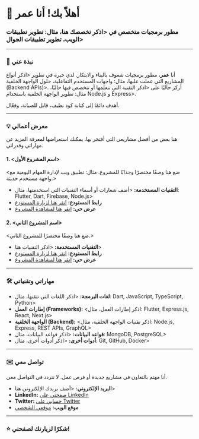 # 👋 أهلاً بك! أنا عمر
### مطور برمجيات متخصص في <اذكر تخصصك هنا، مثال: تطوير تطبيقات الويب، تطوير تطبيقات الجوال>

---

### 🚀 نبذة عني
أنا **عمر**، مطور برمجيات شغوف بالبناء والابتكار. لدي خبرة في تطوير <اذكر أنواع المشاريع التي عملت عليها، مثال: واجهات المستخدم التفاعلية، حلول الواجهة الخلفية (Backend APIs)>. أُركز حاليًا على <اذكر التقنية التي تتعلمها أو تتخصص فيها حاليًا، مثال: تطوير الواجهة الخلفية باستخدام Node.js و Express>.

أهدف دائمًا إلى كتابة كود نظيف، قابل للصيانة، وفعّال.

---

### 💡 معرض أعمالي
هنا بعض من أفضل مشاريعي التي أفتخر بها. يمكنك استعراضها لمعرفة المزيد عن مهاراتي وقدراتي.

#### 1. <اسم المشروع الأول>
<ضع هنا وصفًا مختصرًا وجذابًا للمشروع. مثال: تطبيق ويب لإدارة المهام اليومية مع واجهة مستخدم حديثة.>
* **التقنيات المستخدمة:** <أضف شعارات أو أسماء التقنيات التي استخدمتها، مثال: Flutter, Dart, Firebase, Node.js>
* **رابط المستودع:** [انقر هنا لزيارة المستودع](<ضع هنا رابط مستودع المشروع>)
* **عرض حي:** [انقر هنا لمشاهدة المشروع](<ضع هنا رابط العرض الحي للمشروع، مثال: GitHub Pages أو Netlify>)

#### 2. <اسم المشروع الثاني>
<ضع هنا وصفًا مختصرًا للمشروع الثاني.>
* **التقنيات المستخدمة:** <اذكر التقنيات هنا>
* **رابط المستودع:** [انقر هنا لزيارة المستودع](<ضع هنا رابط المستودع>)
* **عرض حي:** [انقر هنا لمشاهدة المشروع](<ضع هنا رابط العرض الحي>)

---

### 🛠️ مهاراتي وتقنياتي
* **لغات البرمجة:** <اذكر اللغات التي تتقنها، مثال: Dart, JavaScript, TypeScript, Python>
* **إطارات العمل (Frameworks):** <اذكر إطارات العمل، مثال: Flutter, Express.js, React, Next.js>
* **الواجهة الخلفية (Backend):** <اذكر تقنيات الواجهة الخلفية، مثال: Node.js, Express, REST APIs, GraphQL>
* **قواعد البيانات:** <اذكر قواعد البيانات، مثال: MongoDB, PostgreSQL>
* **أدوات أخرى:** <اذكر أدوات أخرى، مثال: Git, GitHub, Docker>

---

### ✉️ تواصل معي
أنا مهتم بالتعاون في مشاريع جديدة أو فرص عمل. لا تتردد في التواصل معي.
* **البريد الإلكتروني:** <أضف بريدك الإلكتروني هنا>
* **LinkedIn:** [صفحتي على LinkedIn](<ضع رابط حسابك على LinkedIn>)
* **Twitter:** [حسابي على Twitter](<ضع رابط حسابك على Twitter>)
* **موقع الويب:** [موقعي الشخصي](<ضع رابط موقعك الشخصي إذا كان لديك>)

---

### ⭐ شكرًا لزيارتك لصفحتي!
